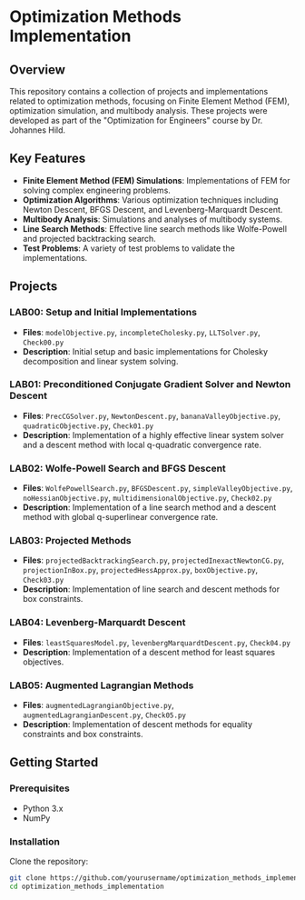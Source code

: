 # Optimization Methods Implementation

## Overview
This repository contains a collection of projects and implementations related to optimization methods, focusing on Finite Element Method (FEM), optimization simulation, and multibody analysis. These projects were developed as part of the "Optimization for Engineers" course by Dr. Johannes Hild.

## Key Features
- **Finite Element Method (FEM) Simulations**: Implementations of FEM for solving complex engineering problems.
- **Optimization Algorithms**: Various optimization techniques including Newton Descent, BFGS Descent, and Levenberg-Marquardt Descent.
- **Multibody Analysis**: Simulations and analyses of multibody systems.
- **Line Search Methods**: Effective line search methods like Wolfe-Powell and projected backtracking search.
- **Test Problems**: A variety of test problems to validate the implementations.

## Projects
### LAB00: Setup and Initial Implementations
- **Files**: `modelObjective.py`, `incompleteCholesky.py`, `LLTSolver.py`, `Check00.py`
- **Description**: Initial setup and basic implementations for Cholesky decomposition and linear system solving.

### LAB01: Preconditioned Conjugate Gradient Solver and Newton Descent
- **Files**: `PrecCGSolver.py`, `NewtonDescent.py`, `bananaValleyObjective.py`, `quadraticObjective.py`, `Check01.py`
- **Description**: Implementation of a highly effective linear system solver and a descent method with local q-quadratic convergence rate.

### LAB02: Wolfe-Powell Search and BFGS Descent
- **Files**: `WolfePowellSearch.py`, `BFGSDescent.py`, `simpleValleyObjective.py`, `noHessianObjective.py`, `multidimensionalObjective.py`, `Check02.py`
- **Description**: Implementation of a line search method and a descent method with global q-superlinear convergence rate.

### LAB03: Projected Methods
- **Files**: `projectedBacktrackingSearch.py`, `projectedInexactNewtonCG.py`, `projectionInBox.py`, `projectedHessApprox.py`, `boxObjective.py`, `Check03.py`
- **Description**: Implementation of line search and descent methods for box constraints.

### LAB04: Levenberg-Marquardt Descent
- **Files**: `leastSquaresModel.py`, `levenbergMarquardtDescent.py`, `Check04.py`
- **Description**: Implementation of a descent method for least squares objectives.

### LAB05: Augmented Lagrangian Methods
- **Files**: `augmentedLagrangianObjective.py`, `augmentedLagrangianDescent.py`, `Check05.py`
- **Description**: Implementation of descent methods for equality constraints and box constraints.

## Getting Started
### Prerequisites
- Python 3.x
- NumPy

### Installation
Clone the repository:
```sh
git clone https://github.com/yourusername/optimization_methods_implementation.git
cd optimization_methods_implementation
